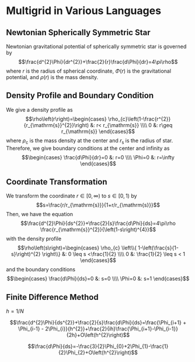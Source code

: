 # Multigrid in Various Languages

## Newtonian Spherically Symmetric Star
Newtonian gravitational potential of spherically symmetric star is governed by
$$\frac{d^{2}\Phi}{dr^{2}}+\frac{2}{r}\frac{d\Phi}{dr}=4\pi\rho$$
where $r$ is the radius of spherical coordinate, $\Phi\left(r\right)$ is the gravitational potential, and $\rho\left(r\right)$ is the mass density.

## Density Profile and Boundary Condition
We give a density profile as
$$\rho\left(r\right)=\begin{cases} \rho_{c}\left(1-\frac{r^{2}}{r_{\mathrm{s}}^{2}}\right) &: r< r_{\mathrm{s}} \\\\ 0 &: r\geq r_{\mathrm{s}} \end{cases}$$
where $\rho_{\mathrm{c}}$ is the mass density at the center and $r_{\mathrm{s}}$ is the radius of star. Therefore, we give boundary conditions at the center and infinity as
$$\begin{cases} \frac{d\Phi}{dr}=0 &: r=0 \\\\ \Phi=0 &: r=\infty   \end{cases}$$

## Coordinate Transformation
We transform the coordinate $r\in\left[0,\infty\right)$ to $s\in\left[0,1\right)$ by
$$s=\frac{r/r_{\mathrm{s}}}{1+r/r_{\mathrm{s}}}$$
Then, we have the equation
$$\frac{d^{2}\Phi}{ds^{2}}+\frac{2}{s}\frac{d\Phi}{ds}=4\pi\rho \frac{r_{\mathrm{s}}^{2}}{\left(1-s\right)^{4}}$$
with the density profile
$$\rho\left(s\right)=\begin{cases} \rho_{c} \left\\{ 1-\left(\frac{s}{1-s}\right)^{2} \right\\} &: 0 \leq s <\frac{1}{2} \\\\ 0 &: \frac{1}{2} \leq s < 1 \end{cases}$$
and the boundary conditions
$$\begin{cases} \frac{d\Phi}{ds}=0 &: s=0 \\\\ \Phi=0 &: s=1   \end{cases}$$


## Finite Difference Method

$h=1/N$

$$\frac{d^{2}\Phi}{ds^{2}}+\frac{2}{s}\frac{d\Phi}{ds}=\frac{\Phi_{i+1} + \Phi_{i-1} - 2\Phi_{i}}{h^{2}}+\frac{2}{ih}\frac{\Phi_{i+1}-\Phi_{i-1}}{2h}+O\left(h^{2}\right)$$

$$\frac{d\Phi}{ds}=-\frac{3}{2}\Phi_{0}+2\Phi_{1}-\frac{1}{2}\Phi_{2}+O\left(h^{2}\right)$$

